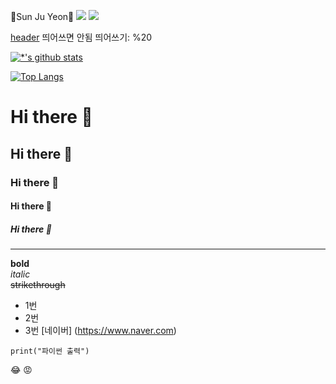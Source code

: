 🐯Sun Ju Yeon🐯
<img src="https://img.shields.io/badge/Notion-ffffff?style=flat-square&logo=Notion&logoColor=black"/>
<img src="https://img.shields.io/badge/Github-000000?style=flat-square&logo=GitHub&logoColor=black"/>


[header](https://capsule-render.vercel.app/api?type=wave&color=auto&height=300&section=header&text=깃허브%20특강&fontSize=90)
띄어쓰면 안됨 띄어쓰기: %20

[![*'s github stats](https://github-readme-stats.vercel.app/api?username=Holang-Hee)](https://github.com/Holang-Hee)

[![Top Langs](https://github-readme-stats.vercel.app/api/top-langs/?username=Holang-Hee)](https://github.com/Holang-Hee/github-readme-stats)

# Hi there 👋
## Hi there 👋
### Hi there 👋
#### Hi there 👋
##### Hi there 👋
---
**bold**  <br>
*italic*  <br>
~~strikethrough~~ <br>
* 1번
* 2번
* 3번
[네이버] (https://www.naver.com)
```
print("파이썬 출력")
```
😂
:rage:

